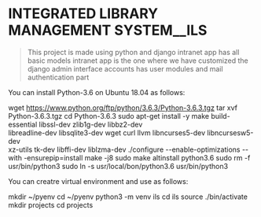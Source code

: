 # INTEGRATED LIBRARY MANAGEMENT SYSTEM__ILS

> This project is made using python and django
intranet app has all basic models
intranet app is the one where we have customized the django admin interface
accounts has user modules and mail authentication part









You can install Python-3.6 on Ubuntu 18.04 as follows:

wget https://www.python.org/ftp/python/3.6.3/Python-3.6.3.tgz
tar xvf Python-3.6.3.tgz
cd Python-3.6.3
sudo apt-get install -y make build-essential libssl-dev zlib1g-dev libbz2-dev \
libreadline-dev libsqlite3-dev wget curl llvm libncurses5-dev libncursesw5-dev \
xz-utils tk-dev libffi-dev liblzma-dev
./configure --enable-optimizations --with -ensurepip=install
make -j8
sudo make altinstall
python3.6
sudo rm -f usr/bin/python3
sudo ln -s usr/local/bon/python3.6 usr/bin/python3

You can creatre virtual environment and use as follows:

mkdir ~/pyenv
cd ~/pyenv
python3 -m venv ils
cd ils
source ./bin/activate
mkdir projects
cd projects
